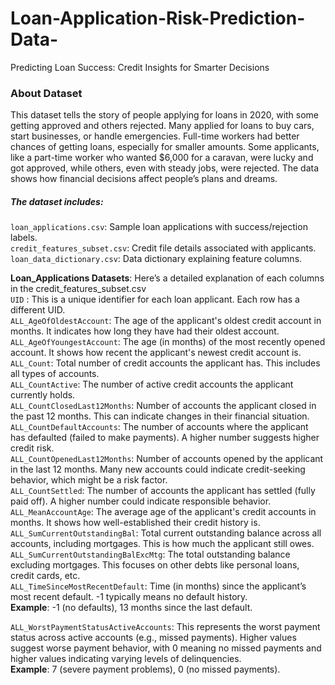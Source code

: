 # Loan-Application-Risk-Prediction-Data-
Predicting Loan Success: Credit Insights for Smarter Decisions

### About Dataset
This dataset tells the story of people applying for loans in 2020, with some getting approved and others rejected. Many applied for loans to buy cars, start businesses, or handle emergencies. Full-time workers had better chances of getting loans, especially for smaller amounts. Some applicants, like a part-time worker who wanted $6,000 for a caravan, were lucky and got approved, while others, even with steady jobs, were rejected. The data shows how financial decisions affect people’s plans and dreams.

##### **The dataset includes**:
`loan_applications.csv`: Sample loan applications with success/rejection labels.<br>
`credit_features_subset.csv`: Credit file details associated with applicants.<br>
`loan_data_dictionary.csv`: Data dictionary explaining feature columns.<br>

**Loan_Applications Datasets**: Here’s a detailed explanation of each columns in the credit_features_subset.csv <br>
`UID` : This is a unique identifier for each loan applicant. Each row has a different UID.<br>
`ALL_AgeOfOldestAccount`: The age of the applicant's oldest credit account in months. It indicates how long they have had their oldest account.<br>
`ALL_AgeOfYoungestAccount`: The age (in months) of the most recently opened account. It shows how recent the applicant's newest credit account is.<br>
`ALL_Count`: Total number of credit accounts the applicant has. This includes all types of accounts.<br>
`ALL_CountActive`: The number of active credit accounts the applicant currently holds.<br>
`ALL_CountClosedLast12Months`: Number of accounts the applicant closed in the past 12 months. This can indicate changes in their financial situation.<br>
`ALL_CountDefaultAccounts`: The number of accounts where the applicant has defaulted (failed to make payments). A higher number suggests higher credit risk.<br>
`ALL_CountOpenedLast12Months`: Number of accounts opened by the applicant in the last 12 months. Many new accounts could indicate credit-seeking behavior, which might be a risk factor.<br>
`ALL_CountSettled`: The number of accounts the applicant has settled (fully paid off). A higher number could indicate responsible behavior.<br>
`ALL_MeanAccountAge`: The average age of the applicant's credit accounts in months. It shows how well-established their credit history is.<br>
`ALL_SumCurrentOutstandingBal`: Total current outstanding balance across all accounts, including mortgages. This is how much the applicant still owes.<br>
`ALL_SumCurrentOutstandingBalExcMtg`: The total outstanding balance excluding mortgages. This focuses on other debts like personal loans, credit cards, etc.<br>
`ALL_TimeSinceMostRecentDefault`: Time (in months) since the applicant’s most recent default. -1 typically means no default history.<br>
**Example**: -1 (no defaults), 13 months since the last default.<br>

`ALL_WorstPaymentStatusActiveAccounts`: This represents the worst payment status across active accounts (e.g., missed payments). Higher values suggest worse payment behavior, with 0 meaning no missed payments and higher values indicating varying levels of delinquencies.<br>
**Example**: 7 (severe payment problems), 0 (no missed payments).
